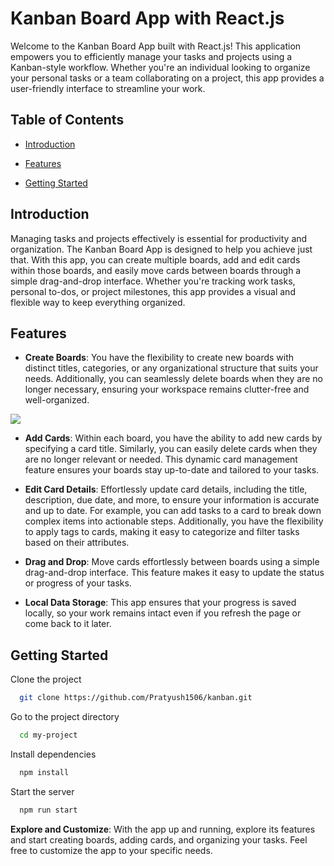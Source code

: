 
# Kanban Board App with React.js

Welcome to the Kanban Board App built with React.js! This application empowers you to efficiently manage your tasks and projects using a Kanban-style workflow. Whether you're an individual looking to organize your personal tasks or a team collaborating on a project, this app provides a user-friendly interface to streamline your work.



## Table of Contents

- [Introduction](#introduction)

- [Features](#features)

- [Getting Started](#getting-started)

## Introduction

Managing tasks and projects effectively is essential for productivity and organization. The Kanban Board App is designed to help you achieve just that. With this app, you can create multiple boards, add and edit cards within those boards, and easily move cards between boards through a simple drag-and-drop interface. Whether you're tracking work tasks, personal to-dos, or project milestones, this app provides a visual and flexible way to keep everything organized.

## Features

- **Create Boards**: You have the flexibility to create new boards with distinct titles, categories, or any organizational structure that suits your needs. Additionally, you can seamlessly delete boards when they are no longer necessary, ensuring your workspace remains clutter-free and well-organized.

![](https://github.com/Pratyush1506/kanban/blob/master/gif/AddAndDeleteBoards.gif)

- **Add Cards**: Within each board, you have the ability to add new cards by specifying a card title. Similarly, you can easily delete cards when they are no longer relevant or needed. This dynamic card management feature ensures your boards stay up-to-date and tailored to your tasks.

- **Edit Card Details**: Effortlessly update card details, including the title, description, due date, and more, to ensure your information is accurate and up to date. For example, you can add tasks to a card to break down complex items into actionable steps. Additionally, you have the flexibility to apply tags to cards, making it easy to categorize and filter tasks based on their attributes.

- **Drag and Drop**: Move cards effortlessly between boards using a simple drag-and-drop interface. This feature makes it easy to update the status or progress of your tasks.

- **Local Data Storage**: This app ensures that your progress is saved locally, so your work remains intact even if you refresh the page or come back to it later.

## Getting Started

Clone the project

```bash
  git clone https://github.com/Pratyush1506/kanban.git
```

Go to the project directory

```bash
  cd my-project
```

Install dependencies

```bash
  npm install
```

Start the server

```bash
  npm run start
```
**Explore and Customize**: With the app up and running, explore its features and start creating boards, adding cards, and organizing your tasks. Feel free to customize the app to your specific needs.
